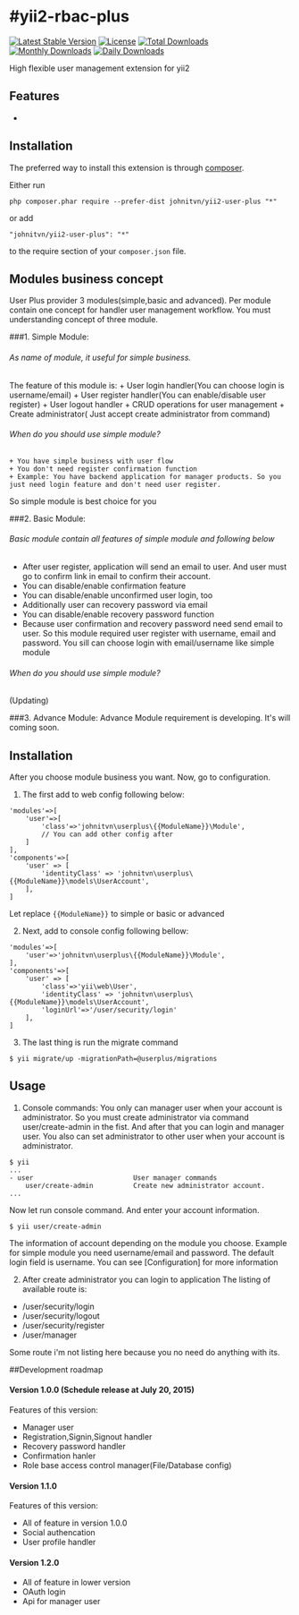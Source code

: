 #yii2-rbac-plus
=============
[![Latest Stable Version](https://poser.pugx.org/johnitvn/yii2-user-plus/v/stable)](https://packagist.org/packages/johnitvn/yii2-user-plus)
[![License](https://poser.pugx.org/johnitvn/yii2-user-plus/license)](https://packagist.org/packages/johnitvn/yii2-user-plus)
[![Total Downloads](https://poser.pugx.org/johnitvn/yii2-user-plus/downloads)](https://packagist.org/packages/johnitvn/yii2-user-plus)
[![Monthly Downloads](https://poser.pugx.org/johnitvn/yii2-user-plus/d/monthly)](https://packagist.org/packages/johnitvn/yii2-user-plus)
[![Daily Downloads](https://poser.pugx.org/johnitvn/yii2-user-plus/d/daily)](https://packagist.org/packages/johnitvn/yii2-user-plus)

High flexible user management extension for yii2


Features
------------
+ 

Installation
------------

The preferred way to install this extension is through [composer](http://getcomposer.org/download/).

Either run

```
php composer.phar require --prefer-dist johnitvn/yii2-user-plus "*"
```

or add

```
"johnitvn/yii2-user-plus": "*"
```

to the require section of your `composer.json` file.


Modules business concept
-----
User Plus provider 3 modules(simple,basic and advanced).
Per module contain one concept for handler user management workflow. 
You must understanding concept of three module.

###1. Simple Module:
###### As name of module, it useful for simple business. 
The feature of this module is:
    + User login handler(You can choose login is username/email)
    + User register handler(You can enable/disable user register)
    + User logout handler
    + CRUD operations for user management
    + Create administrator( Just accept create administrator from command)

###### When do you should use simple module?
    + You have simple business with user flow
    + You don't need register confirmation function 
    + Example: You have backend application for manager products. So you just need login feature and don't need user register.
So simple module is best choice for you

###2. Basic Module:
###### Basic module contain all features of simple module and following below
+ After user register, application will send an email to user. And user must go to confirm link in email to confirm their account.
+ You can disable/enable confirmation feature
+ You can disable/enable unconfirmed user login, too
+ Additionally user can recovery password via email
+ You can disable/enable recovery password function
+ Because user confirmation and recovery password need send email to user. So this module required user register with username, email and password. You sill can choose login with email/username like simple module

###### When do you should use simple module?
(Updating)

###3. Advance Module:
  Advance Module requirement is developing. It's will coming soon.



Installation
-----
After you choose module business you want. Now, go to configuration.

1. The first add to web config following below:
````
'modules'=>[
    'user'=>[
        'class'=>'johnitvn\userplus\{{ModuleName}}\Module',
        // You can add other config after
    ]
],
'components'=>[
    'user' => [
        'identityClass' => 'johnitvn\userplus\{{ModuleName}}\models\UserAccount',
    ],
]
````
Let replace `{{ModuleName}}` to simple or basic or advanced 

2. Next, add to console config following bellow:
````
'modules'=>[
    'user'=>'johnitvn\userplus\{{ModuleName}}\Module',
],
'components'=>[
    'user' => [
        'class'=>'yii\web\User',
        'identityClass' => 'johnitvn\userplus\{{ModuleName}}\models\UserAccount',
        'loginUrl'=>'/user/security/login'
    ],
]
````

3. The last thing is run the migrate command
````
$ yii migrate/up -migrationPath=@userplus/migrations
````

Usage
-----

1. Console commands:
You only can manager user when your account is administrator.
So you must create administrator via command user/create-admin in the fist.
And after that you can login and manager user. You also can set administrator to other user when your account is administrator.
````
$ yii
...
- user                         User manager commands
    user/create-admin          Create new administrator account.
...
````

Now let run console command. And enter your account information. 
```
$ yii user/create-admin
```
The information of account depending on the module you choose. 
Example for simple module you need username/email and password.
The default login field is username. You can see [Configuration] for more information

2. After create administrator you can login to application
The listing of available route is:
+ /user/security/login
+ /user/security/logout
+ /user/security/register
+ /user/manager

Some route i'm not listing here because you no need do anything with its.



##Development roadmap
#### Version 1.0.0 (Schedule release at July 20, 2015)
Features of this version:
+ Manager user
+ Registration,Signin,Signout handler
+ Recovery password handler
+ Confirmation hanler
+ Role base access control manager(File/Database config)

#### Version 1.1.0 
Features of this version:
+ All of feature in version 1.0.0
+ Social authencation 
+ User profile handler

#### Version 1.2.0
+ All of feature in lower version
+ OAuth login
+ Api for manager user


